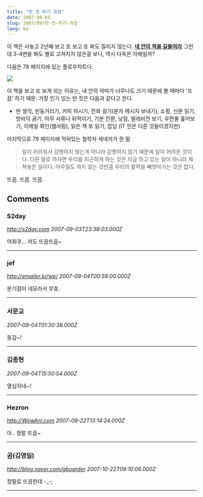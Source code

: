 ```yaml
---
title: "딴 짓 하기 과정"
date: 2007-09-03
slug: 2007/09/딴-짓-하기-과정
lang: ko
---
```


이 책은 사놓고 2년째 보고 또 보고 또 봐도 질리지 않는다. 
**[네 안의 적을 길들여라](http://www.yes24.com/Goods/FTGoodsView.aspx?goodsNo=385635)**
그런데 3-4번을 봐도 별로 고쳐지지 않은걸 보니, 역시 다독은 자해일까?

다음은 78 페이지에 있는 플로우차트다.

![](/img/dummy_process.jpg)

이 책을 보고 또 보게 되는 이유는, 내 안의 악마가 너무나도 크기 때문에 볼 때마다 '뜨끔' 하기 때문.
가장 인기 있는 딴 짓은 다음과 같다고 한다.

- 딴 생각, 빈둥거리기, 커피 마시기, 전화 걸기(문자 메시지 보내기), 쇼핑, 신문 읽기, 방바닥 긁기, 아무 서류나 뒤적이기, 기분 전환, 낮잠, 텔레비전 보기, 우편물 훑어보기, 이메일 확인(웹서핑), 읽은 책 또 읽기, 잡담 (IT 인은 다른 것들이겠지만)

마지막으로 79 페이지에 적혀있는 철학자 세네카가 한 말


> 일이 어려워서 감행하지 않는게 아니라 감행하지 않기 때문에 일이 어려운 것이다. 다른 말로 하자면 우리를 피곤하게 하는 것은 지금 하고 있는 일이 아니라 제쳐놓은 일이다. 아무일도 하지 않는 것만큼 우리의 활력을 빼앗아가는 것은 없다.


뜨끔. 뜨끔. 뜨끔.

## Comments

### S2day
*http://s2day.com*
*2007-09-03T23:38:03.000Z*

어휘쿠... 저도 뜨끔뜨끔~

---

### jef
*http://emailer.kr/wp/*
*2007-09-04T00:59:00.000Z*

분기점이 네모라서 무효.

---

### 서문교
*2007-09-04T01:30:38.000Z*

동감~!

---

### 김종현
*2007-09-04T15:50:54.000Z*

열심히네~!

---

### Hezron
*http://WowAni.com*
*2007-09-22T13:14:24.000Z*

아.. 정말 뜨끔~

---

### 곰(김영일)
*http://blog.naver.com/gboarder*
*2007-10-22T09:10:06.000Z*

정말로 뜨끔한데 -_-;

---

